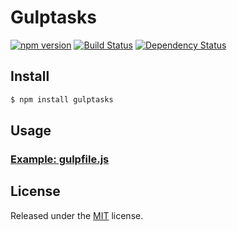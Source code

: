 # Gulptasks

[![npm version](https://img.shields.io/npm/v/gulptasks.svg?style=flat)](https://www.npmjs.com/package/gulptasks)
[![Build Status](https://img.shields.io/travis/blivesta/gulptasks/master.svg?style=flat)](https://travis-ci.org/blivesta/gulptasks)
[![Dependency Status](https://david-dm.org/blivesta/gulptasks.svg)](https://david-dm.org/blivesta/gulptasks)

## Install

```bash
$ npm install gulptasks
```

## Usage

### [Example: gulpfile.js](https://github.com/blivesta/gulptasks/blob/master/test/gulpfile.js)

## License
Released under the [MIT](https://github.com/blivesta/gulptasks/blob/master/LICENSE) license.

